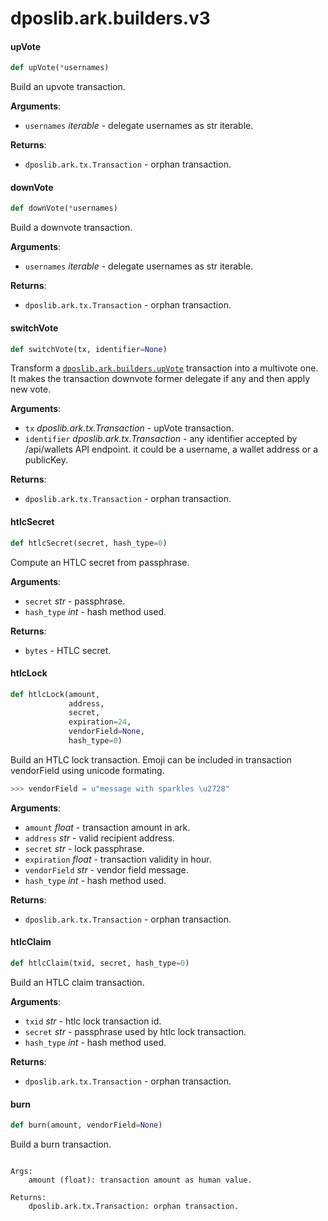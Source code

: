 <a id="dposlib.ark.builders.v3"></a>

# dposlib.ark.builders.v3

<a id="dposlib.ark.builders.v3.upVote"></a>

#### upVote

```python
def upVote(*usernames)
```

Build an upvote transaction.

**Arguments**:

- `usernames` _iterable_ - delegate usernames as str iterable.
  

**Returns**:

- `dposlib.ark.tx.Transaction` - orphan transaction.

<a id="dposlib.ark.builders.v3.downVote"></a>

#### downVote

```python
def downVote(*usernames)
```

Build a downvote transaction.

**Arguments**:

- `usernames` _iterable_ - delegate usernames as str iterable.
  

**Returns**:

- `dposlib.ark.tx.Transaction` - orphan transaction.

<a id="dposlib.ark.builders.v3.switchVote"></a>

#### switchVote

```python
def switchVote(tx, identifier=None)
```

Transform a [`dposlib.ark.builders.upVote`](
builders.md#dposlib.ark.builders.upVote
) transaction into a multivote one. It makes the transaction downvote
former delegate if any and then apply new vote.

**Arguments**:

- `tx` _dposlib.ark.tx.Transaction_ - upVote transaction.
- `identifier` _dposlib.ark.tx.Transaction_ - any identifier accepted by
  /api/wallets API endpoint. it could be a username, a wallet address
  or a publicKey.
  

**Returns**:

- `dposlib.ark.tx.Transaction` - orphan transaction.

<a id="dposlib.ark.builders.v3.htlcSecret"></a>

#### htlcSecret

```python
def htlcSecret(secret, hash_type=0)
```

Compute an HTLC secret from passphrase.

**Arguments**:

- `secret` _str_ - passphrase.
- `hash_type` _int_ - hash method used.
  

**Returns**:

- `bytes` - HTLC secret.

<a id="dposlib.ark.builders.v3.htlcLock"></a>

#### htlcLock

```python
def htlcLock(amount,
             address,
             secret,
             expiration=24,
             vendorField=None,
             hash_type=0)
```

Build an HTLC lock transaction. Emoji can be included in transaction
vendorField using unicode formating.


```python
>>> vendorField = u"message with sparkles \u2728"
```

**Arguments**:

- `amount` _float_ - transaction amount in ark.
- `address` _str_ - valid recipient address.
- `secret` _str_ - lock passphrase.
- `expiration` _float_ - transaction validity in hour.
- `vendorField` _str_ - vendor field message.
- `hash_type` _int_ - hash method used.
  

**Returns**:

- `dposlib.ark.tx.Transaction` - orphan transaction.

<a id="dposlib.ark.builders.v3.htlcClaim"></a>

#### htlcClaim

```python
def htlcClaim(txid, secret, hash_type=0)
```

Build an HTLC claim transaction.

**Arguments**:

- `txid` _str_ - htlc lock transaction id.
- `secret` _str_ - passphrase used by htlc lock transaction.
- `hash_type` _int_ - hash method used.
  

**Returns**:

- `dposlib.ark.tx.Transaction` - orphan transaction.

<a id="dposlib.ark.builders.v3.burn"></a>

#### burn

```python
def burn(amount, vendorField=None)
```

Build a burn transaction.
```

Args:
    amount (float): transaction amount as human value.

Returns:
    dposlib.ark.tx.Transaction: orphan transaction.

